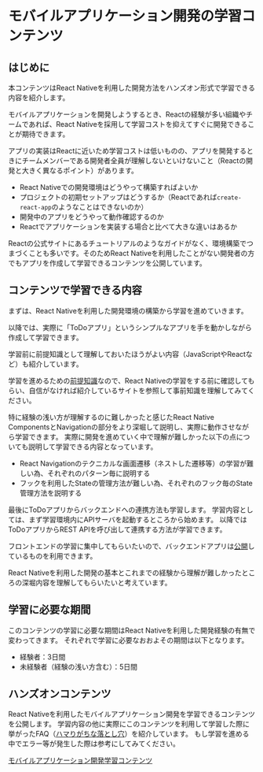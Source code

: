 # モバイルアプリケーション開発の学習コンテンツ

## はじめに

本コンテンツはReact Nativeを利用した開発方法をハンズオン形式で学習できる内容を紹介します。

モバイルアプリケーションを開発しようするとき、Reactの経験が多い組織やチームであれば、React Nativeを採用して学習コストを抑えてすぐに開発できることが期待できます。

アプリの実装はReactに近いため学習コストは低いものの、アプリを開発するときにチームメンバーである開発者全員が理解しないといけないこと（Reactの開発と大きく異なるポイント）があります。

- React Nativeでの開発環境はどうやって構築すればよいか
- プロジェクトの初期セットアップはどうするか（Reactであれば`create-react-app`のようなことはできないのか）
- 開発中のアプリをどうやって動作確認するのか
- Reactでアプリケーションを実装する場合と比べて大きな違いはあるか

Reactの公式サイトにあるチュートリアルのようなガイドがなく、環境構築でつまづくことも多いです。そのためReact Nativeを利用したことがない開発者の方でもアプリを作成して学習できるコンテンツを公開しています。

## コンテンツで学習できる内容

まずは、React Nativeを利用した開発環境の構築から学習を進めていきます。

以降では、実際に「ToDoアプリ」というシンプルなアプリを手を動かしながら作成して学習できます。

学習前に前提知識として理解しておいたほうがよい内容（JavaScriptやReactなど）も紹介しています。

学習を進めるための[前提知識](https://ws-4020.github.io/mobile-app-crib-notes/react-native/learn/basic-concepts/pre-requisites)なので、React Nativeの学習をする前に確認してもらい、自信がなければ紹介しているサイトを参照して事前知識を理解してみてください。

特に経験の浅い方が理解するのに難しかったと感じたReact Native ComponentsとNavigationの部分をより深堀して説明し、実際に動作させながら学習できます。
実際に開発を進めていく中で理解が難しかった以下の点についても説明して学習できる内容となっています。

- React Navigationのテクニカルな画面遷移（ネストした遷移等）の学習が難しい為、それぞれのパターン毎に説明する
- フックを利用したStateの管理方法が難しい為、それぞれのフック毎のState管理方法を説明する

最後にToDoアプリからバックエンドへの連携方法も学習します。
学習内容としては、まず学習環境内にAPIサーバを起動するところから始めます。
以降ではToDoアプリからREST APIを呼び出して連携する方法が学習できます。

フロントエンドの学習に集中してもらいたいので、バックエンドアプリは[公開](https://github.com/ws-4020/mobile-app-hands-on-backend)しているものを利用できます。

React Nativeを利用した開発の基本とこれまでの経験から理解が難しかったところの深堀内容を理解してもらいたいと考えています。

## 学習に必要な期間

このコンテンツの学習に必要な期間はReact Nativeを利用した開発経験の有無で変わってきます。
それぞれで学習に必要なおおよその期間は以下となります。

- 経験者：3日間
- 未経験者（経験の浅い方含む）：5日間

## ハンズオンコンテンツ

React Nativeを利用したモバイルアプリケーション開発を学習できるコンテンツを公開します。
学習内容の他に実際にこのコンテンツを利用して学習した際に挙がったFAQ（[ハマりがちな落とし穴](https://ws-4020.github.io/mobile-app-crib-notes/react-native/common-pitfalls)）を紹介しています。
もし学習を進める中でエラー等が発生した際は参考にしてみてください。

[モバイルアプリケーション開発学習コンテンツ](https://ws-4020.github.io/mobile-app-crib-notes/react-native/learn)
